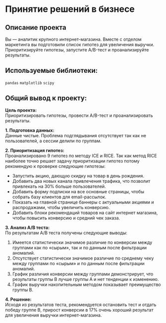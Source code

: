 # Принятие решений в бизнесе

## Описание проекта

Вы — аналитик крупного интернет-магазина. Вместе с отделом маркетинга вы подготовили список гипотез для увеличения выручки.<br>
Приоритизируйте гипотезы, запустите A/B-тест и проанализируйте результаты.

## Используемые библиотеки:
`pandas` `matplotlib` `scipy`

## Общий вывод к проекту:

__Цель проекта:__<br>
Приоритизировать гипотезы, провести A/B-тест и проанализировать результаты.<br>

__1. Подготовка данных:__<br>
Данные чистые. Проблема подглядывания отсутствует так как не пользователей, а сессии делили по группам.<br> 

__2. Приоритизация гипотез:__<br>
Проанализировано 9 гипотез по методу ICE и RICE. Так как метод RICE наиболее точно решает задачу приоритизации гипотез потому рекомендую к проверке следующие гипотезы:<br>
- Запустить акцию, дающую скидку на товар в день рождения.<br>
- Добавить два новых канала привлечения трафика, что позволит привлекать на 30% больше пользователей.<br>
- Добавить форму подписки на все основные страницы, чтобы собрать базу клиентов для email-рассылок.<br>
- Показать на главной странице баннеры с актуальными акциями и распродажами, чтобы увеличить конверсию.<br>
- Добавить блоки рекомендаций товаров на сайт интернет магазина, чтобы повысить конверсию и средний чек заказа.<br>

__3. Анализ А/В теста:__<br>
По результатам А/В теста получены следующие выводы:<br>
1. Имеется статистически значимое различие по конверсии между группами как по «сырым», так и по данным после фильтрации аномалий.<br>
2. Отсутствует статистически значимое различие по среднему чеку между группами по «сырым» и по данным после фильтрации аномалий.<br>
3. График различия конверсии между группами демонстрирует, что результаты группы B лучше группы A и нет тенденции к изменению.<br>
4. График выручки накопительным методом показывает преимущество группы В.<br>

__4. Решение:__<br>
Исходя из результатов теста, рекомендуется остановить тест и отдать победу группе В, прирост конверсии в 17% очень хороший результат для увеличения выручки интернет-магазина. 
